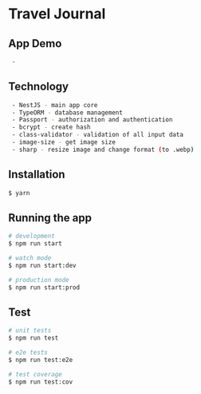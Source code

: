 # Travel Journal

## App Demo
```bash
 -
```

## Technology
```bash
 - NestJS - main app core
 - TypeORM - database management
 - Passport - authorization and authentication
 - bcrypt - create hash
 - class-validator - validation of all input data
 - image-size - get image size
 - sharp - resize image and change format (to .webp)
```

## Installation

```bash
$ yarn
```

## Running the app

```bash
# development
$ npm run start

# watch mode
$ npm run start:dev

# production mode
$ npm run start:prod
```

## Test

```bash
# unit tests
$ npm run test

# e2e tests
$ npm run test:e2e

# test coverage
$ npm run test:cov
```
